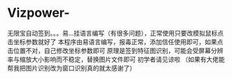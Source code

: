 # Vizpower-
 无限宝自动签到。。。易...挂语言编写（有很多问题），正常使用只要改模拟鼠标点击坐标参数就好了
本程序由易语言编写，报毒正常，添加信任使用即可，如果点击位置不对，自己修改坐标参数即可
原理是签到特征图识别，可能会受屏幕分辨率与缩放大小影响而不稳定，替换图片文件即可
初学者请见谅啦
（如果有大佬能帮我把图片识别改为窗口识别真的就太感谢了）
